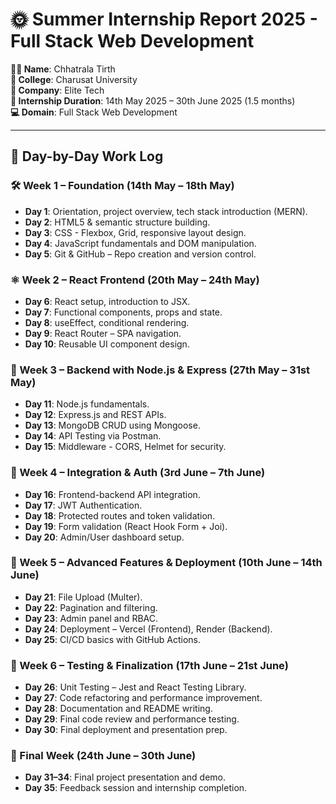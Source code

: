 # 🌞 Summer Internship Report 2025 - Full Stack Web Development

**👨‍🎓 Name**: Chhatrala Tirth  
**🏫 College**: Charusat University  
**🏢 Company**: Elite Tech  
**📆 Internship Duration**: 14th May 2025 – 30th June 2025 (1.5 months)  
**💻 Domain**: Full Stack Web Development

---

## 📅 Day-by-Day Work Log

### 🛠️ Week 1 – Foundation (14th May – 18th May)
- **Day 1**: Orientation, project overview, tech stack introduction (MERN).
- **Day 2**: HTML5 & semantic structure building.
- **Day 3**: CSS - Flexbox, Grid, responsive layout design.
- **Day 4**: JavaScript fundamentals and DOM manipulation.
- **Day 5**: Git & GitHub – Repo creation and version control.

### ⚛️ Week 2 – React Frontend (20th May – 24th May)
- **Day 6**: React setup, introduction to JSX.
- **Day 7**: Functional components, props and state.
- **Day 8**: useEffect, conditional rendering.
- **Day 9**: React Router – SPA navigation.
- **Day 10**: Reusable UI component design.

### 🧩 Week 3 – Backend with Node.js & Express (27th May – 31st May)
- **Day 11**: Node.js fundamentals.
- **Day 12**: Express.js and REST APIs.
- **Day 13**: MongoDB CRUD using Mongoose.
- **Day 14**: API Testing via Postman.
- **Day 15**: Middleware - CORS, Helmet for security.

### 🔐 Week 4 – Integration & Auth (3rd June – 7th June)
- **Day 16**: Frontend-backend API integration.
- **Day 17**: JWT Authentication.
- **Day 18**: Protected routes and token validation.
- **Day 19**: Form validation (React Hook Form + Joi).
- **Day 20**: Admin/User dashboard setup.

### 🚀 Week 5 – Advanced Features & Deployment (10th June – 14th June)
- **Day 21**: File Upload (Multer).
- **Day 22**: Pagination and filtering.
- **Day 23**: Admin panel and RBAC.
- **Day 24**: Deployment – Vercel (Frontend), Render (Backend).
- **Day 25**: CI/CD basics with GitHub Actions.

### 🧪 Week 6 – Testing & Finalization (17th June – 21st June)
- **Day 26**: Unit Testing – Jest and React Testing Library.
- **Day 27**: Code refactoring and performance improvement.
- **Day 28**: Documentation and README writing.
- **Day 29**: Final code review and performance testing.
- **Day 30**: Final deployment and presentation prep.


### 🎤 Final Week (24th June – 30th June)
- **Day 31–34**: Final project presentation and demo.
- **Day 35**: Feedback session and internship completion.
